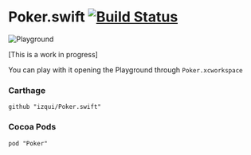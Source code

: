Poker.swift [![Build Status](https://travis-ci.org/izqui/Poker.swift.svg?branch=master)](https://travis-ci.org/izqui/Poker.swift)
=======
![Playground](https://raw.githubusercontent.com/izqui/Poker.swift/master/assets/value.png)

[This is a work in progress]

You can play with it opening the Playground through `Poker.xcworkspace`

### Carthage
```
github "izqui/Poker.swift"
```

### Cocoa Pods
```
pod "Poker"
```
